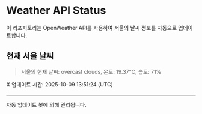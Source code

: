 
# Weather API Status

이 리포지토리는 OpenWeather API를 사용하여 서울의 날씨 정보를 자동으로 업데이트합니다.

## 현재 서울 날씨
> 서울의 현재 날씨: overcast clouds, 온도: 19.37°C, 습도: 71%

⏳ 업데이트 시간: 2025-10-09 13:51:24 (UTC)

---
자동 업데이트 봇에 의해 관리됩니다.
